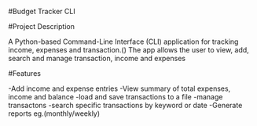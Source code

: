 #Budget Tracker CLI

#Project Description

A Python-based Command-Line Interface (CLI) application for tracking income, expenses and transaction.()
The app allows the user to view, add, search and manage transaction, income and expenses

#Features

-Add income and expense entries
-View summary of total expenses, income and balance
-load and save transactions to a file
-manage transactons 
-search specific transactions by keyword or date
-Generate reports eg.(monthly/weekly)